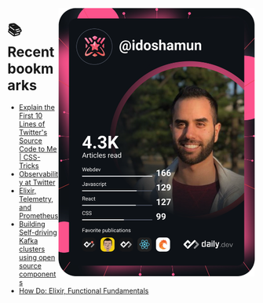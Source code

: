 <a href="https://app.daily.dev/idoshamun"><img src="https://raw.githubusercontent.com/idoshamun/idoshamun/devcard/devcard.svg" align='right' width="400" alt="Ido Shamun's Dev Card"/></a>

# 📚 Recent bookmarks
<!-- BOOKMARKS:START -->
- [Explain the First 10 Lines of Twitter&#39;s Source Code to Me | CSS-Tricks](https://app.daily.dev/posts/N6ViIgU7G?utm_source=rss&utm_medium=bookmarks&utm_campaign=28849d86070e4c099c877ab6837c61f0)
- [Observability at Twitter](https://app.daily.dev/posts/OqhFlvGE-?utm_source=rss&utm_medium=bookmarks&utm_campaign=28849d86070e4c099c877ab6837c61f0)
- [Elixir, Telemetry, and Prometheus](https://app.daily.dev/posts/gknwsq1IU?utm_source=rss&utm_medium=bookmarks&utm_campaign=28849d86070e4c099c877ab6837c61f0)
- [Building Self-driving Kafka clusters using open source components](https://app.daily.dev/posts/Q15mXrQRr?utm_source=rss&utm_medium=bookmarks&utm_campaign=28849d86070e4c099c877ab6837c61f0)
- [How Do: Elixir, Functional Fundamentals](https://app.daily.dev/posts/Oh6aGN5ZA?utm_source=rss&utm_medium=bookmarks&utm_campaign=28849d86070e4c099c877ab6837c61f0)
<!-- BOOKMARKS:END -->
